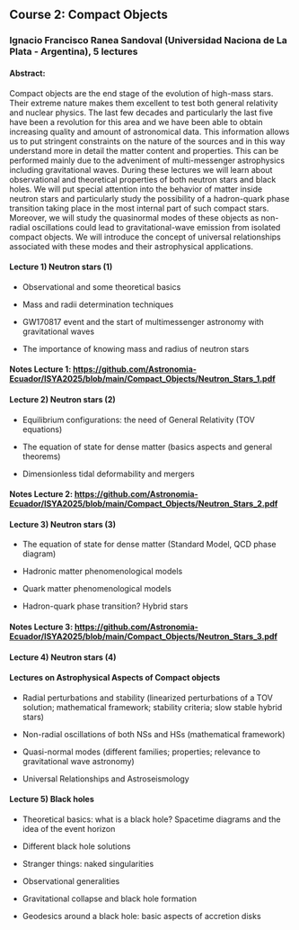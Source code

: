 ## Course 2: Compact Objects
###  Ignacio Francisco Ranea Sandoval (Universidad Naciona de La Plata - Argentina), 5 lectures

#### Abstract: 
Compact objects are the end stage of the evolution of high-mass stars. Their extreme nature makes them excellent to test both general relativity and nuclear physics. The last few decades and particularly the last five have been a revolution for this area and we have been able to obtain increasing quality and amount of astronomical data. This information allows us to put stringent constraints on the nature of the sources and in this way understand more in detail the matter content and properties. This can be performed mainly due to the adveniment of multi-messenger astrophysics including gravitational waves. During these lectures we will learn about observational and theoretical properties of both neutron stars and black holes. We will put special attention into the behavior of matter inside neutron stars and particularly study the possibility of a hadron-quark phase transition taking place in the most internal part of such compact stars. Moreover, we will study the quasinormal modes of these objects as non-radial oscillations could lead to gravitational-wave emission from isolated compact objects. We will introduce the concept of universal relationships associated with these modes and their astrophysical applications.

#### Lecture 1) Neutron stars (1)

- Observational and some theoretical basics

- Mass and radii determination techniques

- GW170817 event and the start of multimessenger astronomy with gravitational waves

- The importance of knowing mass and radius of neutron stars

#### Notes Lecture 1: https://github.com/Astronomia-Ecuador/ISYA2025/blob/main/Compact_Objects/Neutron_Stars_1.pdf


#### Lecture 2) Neutron stars (2)

- Equilibrium configurations: the need of General Relativity (TOV equations)

- The equation of state for dense matter (basics aspects and general theorems)

- Dimensionless tidal deformability and mergers

#### Notes Lecture 2: https://github.com/Astronomia-Ecuador/ISYA2025/blob/main/Compact_Objects/Neutron_Stars_2.pdf

#### Lecture 3) Neutron stars (3)

- The equation of state for dense matter (Standard Model, QCD phase diagram)

- Hadronic matter phenomenological models

- Quark matter phenomenological models

- Hadron-quark phase transition? Hybrid stars
  
#### Notes Lecture 3: https://github.com/Astronomia-Ecuador/ISYA2025/blob/main/Compact_Objects/Neutron_Stars_3.pdf


#### Lecture 4) Neutron stars (4)

#### Lectures on Astrophysical Aspects of Compact objects

- Radial perturbations and stability (linearized perturbations of a TOV solution; mathematical framework; stability criteria; slow stable hybrid stars)

- Non-radial oscillations of both NSs and HSs (mathematical framework)

- Quasi-normal modes (different families; properties; relevance to gravitational wave astronomy)

- Universal Relationships and Astroseismology


#### Lecture 5) Black holes

- Theoretical basics: what is a black hole? Spacetime diagrams and the idea of the event horizon
  
- Different black hole solutions
  
- Stranger things: naked singularities
  
- Observational generalities
  
- Gravitational collapse and black hole formation
  
- Geodesics around a black hole: basic aspects of accretion disks
